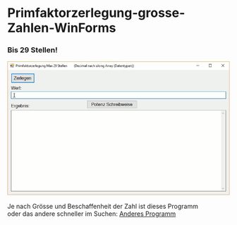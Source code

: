 # Primfaktorzerlegung-grosse-Zahlen-WinForms

### Bis 29 Stellen!

![Animation](https://github.com/sauternic/Primfaktorzerlegung-grosse-Zahlen-WinForms/blob/master/Animation_29_Stellen.gif)

Je nach Grösse und Beschaffenheit der Zahl ist dieses Programm    
oder das andere schneller im Suchen: [Anderes Programm](https://github.com/sauternic/Primfaktorzerlegung-sehr-grosse-Zahlen-WinForms)
